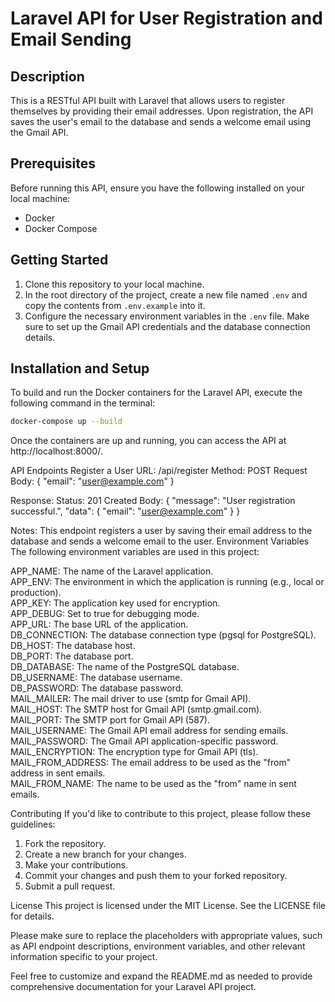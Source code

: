 # Laravel API for User Registration and Email Sending

## Description

This is a RESTful API built with Laravel that allows users to register themselves by providing their email addresses. Upon registration, the API saves the user's email to the database and sends a welcome email using the Gmail API.

## Prerequisites

Before running this API, ensure you have the following installed on your local machine:

-   Docker
-   Docker Compose

## Getting Started

1. Clone this repository to your local machine.
2. In the root directory of the project, create a new file named `.env` and copy the contents from `.env.example` into it.
3. Configure the necessary environment variables in the `.env` file. Make sure to set up the Gmail API credentials and the database connection details.

## Installation and Setup

To build and run the Docker containers for the Laravel API, execute the following command in the terminal:

```bash
docker-compose up --build

```

Once the containers are up and running, you can access the API at http://localhost:8000/.

API Endpoints
Register a User
URL: /api/register
Method: POST
Request Body:
{
"email": "user@example.com"
}

Response:
Status: 201 Created
Body:
{
"message": "User registration successful.",
"data": {
"email": "user@example.com"
}
}

Notes: This endpoint registers a user by saving their email address to the database and sends a welcome email to the user.
Environment Variables
The following environment variables are used in this project:

APP_NAME: The name of the Laravel application. <br>
APP_ENV: The environment in which the application is running (e.g., local or production).<br>
APP_KEY: The application key used for encryption.<br>
APP_DEBUG: Set to true for debugging mode.<br>
APP_URL: The base URL of the application.<br>
DB_CONNECTION: The database connection type (pgsql for PostgreSQL).<br>
DB_HOST: The database host.<br>
DB_PORT: The database port.<br>
DB_DATABASE: The name of the PostgreSQL database.<br>
DB_USERNAME: The database username.<br>
DB_PASSWORD: The database password.<br>
MAIL_MAILER: The mail driver to use (smtp for Gmail API).<br>
MAIL_HOST: The SMTP host for Gmail API (smtp.gmail.com).<br>
MAIL_PORT: The SMTP port for Gmail API (587).<br>
MAIL_USERNAME: The Gmail API email address for sending emails.<br>
MAIL_PASSWORD: The Gmail API application-specific password.<br>
MAIL_ENCRYPTION: The encryption type for Gmail API (tls).<br>
MAIL_FROM_ADDRESS: The email address to be used as the "from" address in sent emails.<br>
MAIL_FROM_NAME: The name to be used as the "from" name in sent emails.<br>

Contributing
If you'd like to contribute to this project, please follow these guidelines:

1. Fork the repository.
2. Create a new branch for your changes.
3. Make your contributions.
4. Commit your changes and push them to your forked repository.
5. Submit a pull request.

License
This project is licensed under the MIT License. See the LICENSE file for details.

Please make sure to replace the placeholders with appropriate values, such as API endpoint descriptions, environment variables, and other relevant information specific to your project.

Feel free to customize and expand the README.md as needed to provide comprehensive documentation for your Laravel API project.
